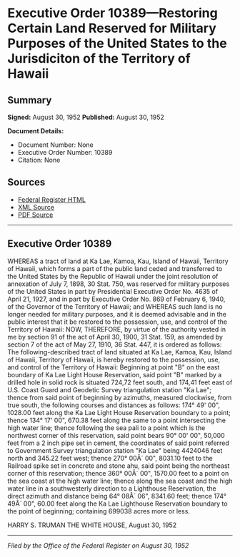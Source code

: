 # Executive Order 10389—Restoring Certain Land Reserved for Military Purposes of the United States to the Jurisdiciton of the Territory of Hawaii

## Summary

**Signed:** August 30, 1952
**Published:** August 30, 1952

**Document Details:**
- Document Number: None
- Executive Order Number: 10389
- Citation: None

## Sources
- [Federal Register HTML](https://www.presidency.ucsb.edu/documents/executive-order-10389-restoring-certain-land-reserved-for-military-purposes-the-united)
- [XML Source](None)
- [PDF Source](None)

---

## Executive Order 10389

WHEREAS a tract of land at Ka Lae, Kamoa, Kau, Island of Hawaii, Territory of Hawaii, which forms a part of the public land ceded and transferred to the United States by the Republic of Hawaii under the joint resolution of annexation of July 7, 1898, 30 Stat. 750, was reserved for military purposes of the United States in part by Presidential Executive Order No. 4635 of April 21, 1927, and in part by Executive Order No. 869 of February 6, 1940, of the Governor of the Territory of Hawaii; and
WHEREAS such land is no longer needed for military purposes, and it is deemed advisable and in the public interest that it be restored to the possession, use, and control of the Territory of Hawaii:
NOW, THEREFORE, by virtue of the authority vested in me by section 91 of the act of April 30, 1900, 31 Stat. 159, as amended by section 7 of the act of May 27, 1910, 36 Stat. 447, it is ordered as follows:
The following-described tract of land situated at Ka Lae, Kamoa, Kau, Island of Hawaii, Territory of Hawaii, is hereby restored to the possession, use, and control of the Territory of Hawaii:
Beginning at point "B" on the east boundary of Ka Lae Light House Reservation, said point "B" marked by a drilled hole in solid rock is situated 724,72 feet south, and 174,41 feet east of U.S. Coast Guard and Geodetic Survey triangulation station "Ka Lae"; thence from said point of beginning by azimuths, measured clockwise, from true south, the following courses and distances as follows: 174° 49' 00", 1028.00 feet along the Ka Lae Light House Reservation boundary to a point; thence 134° 17' 00", 670.38 feet along the same to a point intersecting the high water line; thence following the sea pali to a point which is the northwest corner of this reservation, said point bears 90° 00' 00", 50,000 feet from a 2 inch pipe set in cement, the coordinates of said point referred to Government Survey triangulation station "Ka Lae" being 4424046 feet north and 345.22 feet west; thence 270° 00Â´ 00", 8031.10 feet to the Railroad spike set in concrete and stone ahu, said point being the northeast corner of this reservation; thence 360° 00Â´ 00", 1570.00 feet to a point on the sea coast at the high water line; thence along the sea coast and the high water line in a southwesterly direction to a Lighthouse Reservation, the direct azimuth and distance being 64° 08Â´ 06", 8341.60 feet; thence 174° 49Â´ 00", 60.00 feet along the Ka Lae Lighthouse Reservation boundary to the point of beginning; containing 699038 acres more or less.

HARRY S. TRUMAN
THE WHITE HOUSE,
August 30, 1952

---

*Filed by the Office of the Federal Register on August 30, 1952*
